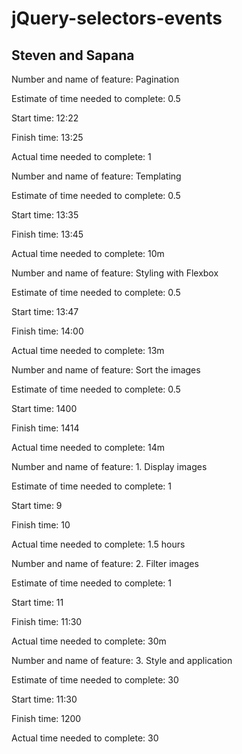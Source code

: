 # jQuery-selectors-events
## Steven and Sapana

Number and name of feature: Pagination

Estimate of time needed to complete: 0.5

Start time: 12:22

Finish time: 13:25

Actual time needed to complete: 1


Number and name of feature: Templating

Estimate of time needed to complete: 0.5

Start time: 13:35

Finish time: 13:45

Actual time needed to complete: 10m


Number and name of feature: Styling with Flexbox

Estimate of time needed to complete: 0.5

Start time: 13:47

Finish time: 14:00

Actual time needed to complete: 13m



Number and name of feature: Sort the images

Estimate of time needed to complete: 0.5

Start time: 1400

Finish time: 1414

Actual time needed to complete: 14m


Number and name of feature: 1. Display images 

Estimate of time needed to complete: 1

Start time: 9

Finish time: 10

Actual time needed to complete: 1.5 hours


Number and name of feature: 2. Filter images

Estimate of time needed to complete: 1

Start time: 11

Finish time: 11:30

Actual time needed to complete: 30m


Number and name of feature: 3. Style and application 

Estimate of time needed to complete: 30

Start time: 11:30

Finish time: 1200

Actual time needed to complete: 30
